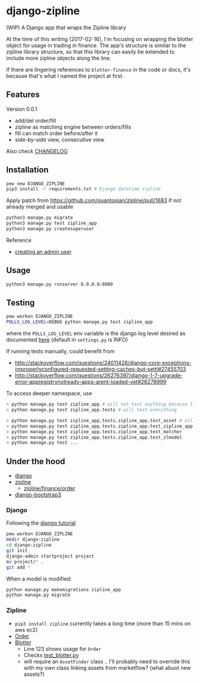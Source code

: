 # django-zipline
(WIP)  A Django app that wraps the Zipline library

At the time of this writing (2017-02-16),
I'm focusing on wrapping the blotter object for usage in trading in finance.
The app's structure is similar to the zipline library structure,
so that this library can easily be extended to include more zipline objects along the line.

If there are lingering references to `blotter-finance` in the code or docs,
it's because that's what I named the project at first.

## Features
Version 0.0.1
- add/del order/fill
- zipline as matching engine between orders/fills
- fill can match order before/after it
- side-by-side view, consecutive view

Also check [CHANGELOG](CHANGELOG.md)

## Installation
```bash
pew new DJANGO_ZIPLINE
pip3 install -r requirements.txt # Django datetime zipline
```

Apply patch from https://github.com/quantopian/zipline/pull/1683 if not already merged and usable

```bash
python3 manage.py migrate
python3 manage.py test zipline_app
python3 manage.py createsuperuser
```
Reference
* [creating an admin user](https://docs.djangoproject.com/en/1.10/intro/tutorial02/#creating-an-admin-user)

## Usage
```bash
python3 manage.py runserver 0.0.0.0:8000
```

## Testing
```bash
pew workon DJANGO_ZIPLINE
POLLS_LOG_LEVEL=DEBUG python manage.py test zipline_app
```
where the `POLLS_LOG_LEVEL` env variable is the django log level desired
as documented [here](https://docs.djangoproject.com/en/1.10/topics/logging/#loggers)
(default in `settings.py` is INFO)

If running tests manually, could benefit from
* http://stackoverflow.com/questions/24011428/django-core-exceptions-improperlyconfigured-requested-setting-caches-but-setti#27455703
* http://stackoverflow.com/questions/26276397/django-1-7-upgrade-error-appregistrynotready-apps-arent-loaded-yet#26278999

To access deeper namespace, use
```bash
> python manage.py test zipline_app # will not test anything because I dont use tests.py anymore
> python manage.py test zipline_app.tests # will test everything

> python manage.py test zipline_app.tests.zipline_app.test_asset # will test only asset
> python manage.py test zipline_app.tests.zipline_app.test_zipline_app
> python manage.py test zipline_app.tests.zipline_app.test_matcher
> python manage.py test zipline_app.tests.zipline_app.test_zlmodel
> python manage.py test ...
```
## Under the hood
* [django](https://www.djangoproject.com/)
* [zipline](https://github.com/quantopian/zipline/)
  * [zipline/finance/order](https://github.com/quantopian/zipline/blob/master/zipline/finance/order.py)
* [django-bootstrap3](https://github.com/dyve/django-bootstrap3)

### Django
Following the [django tutorial](https://docs.djangoproject.com/en/1.10/intro/tutorial01/)
```bash
pew workon DJANGO_ZIPLINE
mkdir django-zipline
cd django-zipline
git init
django-admin startproject project
mv project/* .
git add *
```

When a model is modified:
```bash
python manage.py makemigrations zipline_app
python manage.py migrate
```

### Zipline
* `pip3 install zipline` currently takes a long time (more than 15 mins on aws ec2)
* [Order](https://github.com/quantopian/zipline/blob/master/zipline/finance/order.py)
* [Blotter](https://github.com/quantopian/zipline/blob/3350227f44dcf36b6fe3c509dcc35fe512965183/zipline/finance/blotter.py#L123)
  * Line 123 shows usage for `Order`
  * Checks [test_blotter.py](https://github.com/quantopian/zipline/blob/3350227f44dcf36b6fe3c509dcc35fe512965183/tests/test_blotter.py)
  * will require an `AssetFinder` class .. I'll probably need to override this with my own class linking assets from marketflow? (what abuot new assets?)
